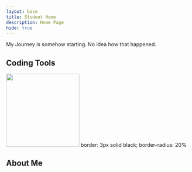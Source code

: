 ```yaml
---
layout: base
title: Student Home 
description: Home Page
hide: true
---
```


My Journey is somehow starting. No idea how that happened.

## Coding Tools
<img src="Logo_Of_Github.jpg" width="200" height="200">
  border: 3px solid black;
  border-radius: 20%
</img>

## About Me

##
